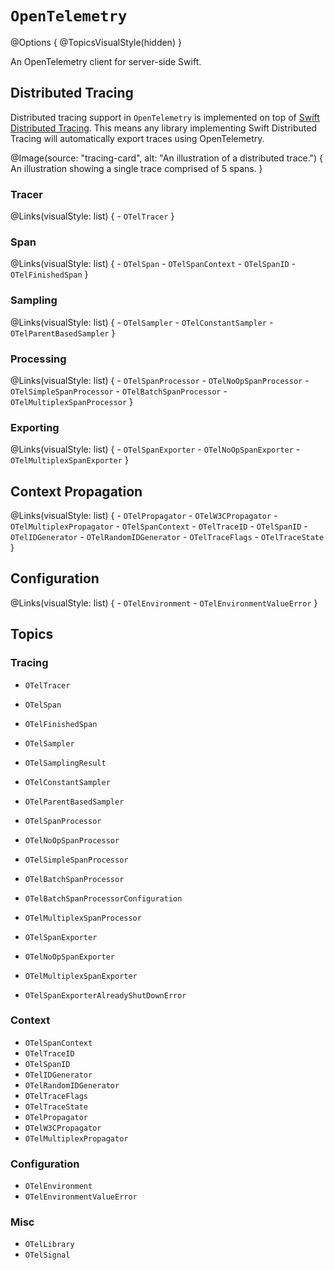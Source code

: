 # ``OpenTelemetry``

@Options {
    @TopicsVisualStyle(hidden)
}

An OpenTelemetry client for server-side Swift.

## Distributed Tracing

Distributed tracing support in `OpenTelemetry` is implemented
on top of [Swift Distributed Tracing](https://github.com/apple/swift-distributed-tracing).
This means any library implementing Swift Distributed Tracing will automatically export traces 
using OpenTelemetry.

@Image(source: "tracing-card", alt: "An illustration of a distributed trace.") {
    An illustration showing a single trace comprised of 5 spans.
}

### Tracer

@Links(visualStyle: list) {
    - ``OTelTracer``
}

### Span

@Links(visualStyle: list) {
    - ``OTelSpan``
    - ``OTelSpanContext``
    - ``OTelSpanID``
    - ``OTelFinishedSpan``
}

### Sampling

@Links(visualStyle: list) {
    - ``OTelSampler``
    - ``OTelConstantSampler``
    - ``OTelParentBasedSampler``
}

### Processing

@Links(visualStyle: list) {
    - ``OTelSpanProcessor``
    - ``OTelNoOpSpanProcessor``
    - ``OTelSimpleSpanProcessor``
    - ``OTelBatchSpanProcessor``
    - ``OTelMultiplexSpanProcessor``
}

### Exporting

@Links(visualStyle: list) {
    - ``OTelSpanExporter``
    - ``OTelNoOpSpanExporter``
    - ``OTelMultiplexSpanExporter``
}

## Context Propagation

@Links(visualStyle: list) {
    - ``OTelPropagator``
    - ``OTelW3CPropagator``
    - ``OTelMultiplexPropagator``
    - ``OTelSpanContext``
    - ``OTelTraceID``
    - ``OTelSpanID``
    - ``OTelIDGenerator``
    - ``OTelRandomIDGenerator``
    - ``OTelTraceFlags``
    - ``OTelTraceState``
}

## Configuration

@Links(visualStyle: list) {
    - ``OTelEnvironment``
    - ``OTelEnvironmentValueError``
}

## Topics

### Tracing

- ``OTelTracer``

- ``OTelSpan``
- ``OTelFinishedSpan``

- ``OTelSampler``
- ``OTelSamplingResult``
- ``OTelConstantSampler``
- ``OTelParentBasedSampler``

- ``OTelSpanProcessor``
- ``OTelNoOpSpanProcessor``
- ``OTelSimpleSpanProcessor``
- ``OTelBatchSpanProcessor``
- ``OTelBatchSpanProcessorConfiguration``
- ``OTelMultiplexSpanProcessor``

- ``OTelSpanExporter``
- ``OTelNoOpSpanExporter``
- ``OTelMultiplexSpanExporter``
- ``OTelSpanExporterAlreadyShutDownError``

### Context

- ``OTelSpanContext``
- ``OTelTraceID``
- ``OTelSpanID``
- ``OTelIDGenerator``
- ``OTelRandomIDGenerator``
- ``OTelTraceFlags``
- ``OTelTraceState``
- ``OTelPropagator``
- ``OTelW3CPropagator``
- ``OTelMultiplexPropagator``

### Configuration

- ``OTelEnvironment``
- ``OTelEnvironmentValueError``

### Misc

- ``OTelLibrary``
- ``OTelSignal``
